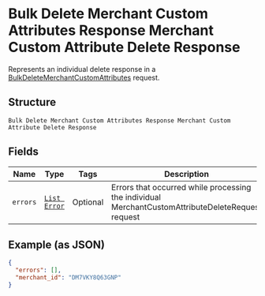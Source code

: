 
# Bulk Delete Merchant Custom Attributes Response Merchant Custom Attribute Delete Response

Represents an individual delete response in a [BulkDeleteMerchantCustomAttributes](../../doc/api/merchant-custom-attributes.md#bulk-delete-merchant-custom-attributes)
request.

## Structure

`Bulk Delete Merchant Custom Attributes Response Merchant Custom Attribute Delete Response`

## Fields

| Name | Type | Tags | Description |
|  --- | --- | --- | --- |
| `errors` | [`List Error`](../../doc/models/error.md) | Optional | Errors that occurred while processing the individual MerchantCustomAttributeDeleteRequest request |

## Example (as JSON)

```json
{
  "errors": [],
  "merchant_id": "DM7VKY8Q63GNP"
}
```

